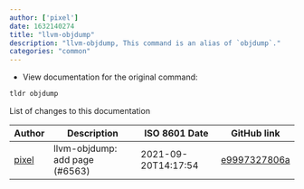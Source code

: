 ```yaml
---
author: ['pixel']
date: 1632140274
title: "llvm-objdump"
description: "llvm-objdump, This command is an alias of `objdump`."
categories: "common"
---
```

- View documentation for the original command:

```bash
tldr objdump
```
List of changes to this documentation


Author | Description | ISO 8601 Date | GitHub link
------|-----|-----|-----
[pixel](mailto:35269695+pixelcmtd@users.noreply.github.com) | llvm-objdump: add page (#6563) | 2021-09-20T14:17:54 | [e9997327806a](https://github.com/tldr-pages/tldr/commit/e9997327806a478d6d3330ca85827852beb67731)

